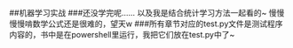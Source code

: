 ##机器学习实战
###还没学完呢…… 以及我是结合统计学习方法一起看的~ 慢慢慢慢啃数学公式还是很难的，望天w
###所有章节对应的test.py文件是测试程序内容的，书中是在powershell里运行，我把它们放在test.py中了~
